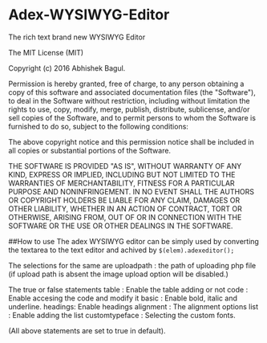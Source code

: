 # Adex-WYSIWYG-Editor
The rich text brand new WYSIWYG Editor

The MIT License (MIT)

Copyright (c) 2016 Abhishek Bagul.

Permission is hereby granted, free of charge, to any person obtaining a copy of this software and associated documentation files (the "Software"), to deal in the Software without restriction, including without limitation the rights to use, copy, modify, merge, publish, distribute, sublicense, and/or sell copies of the Software, and to permit persons to whom the Software is furnished to do so, subject to the following conditions:

The above copyright notice and this permission notice shall be included in all copies or substantial portions of the Software.

THE SOFTWARE IS PROVIDED "AS IS", WITHOUT WARRANTY OF ANY KIND, EXPRESS OR IMPLIED, INCLUDING BUT NOT LIMITED TO THE WARRANTIES OF MERCHANTABILITY, FITNESS FOR A PARTICULAR PURPOSE AND NONINFRINGEMENT. IN NO EVENT SHALL THE AUTHORS OR COPYRIGHT HOLDERS BE LIABLE FOR ANY CLAIM, DAMAGES OR OTHER LIABILITY, WHETHER IN AN ACTION OF CONTRACT, TORT OR OTHERWISE, ARISING FROM, OUT OF OR IN CONNECTION WITH THE SOFTWARE OR THE USE OR OTHER DEALINGS IN THE SOFTWARE.

##How to use
The adex WYSIWYG editor can be simply used by converting the textarea to the text editor and achived by
`$(elem).adexeditor();`

The selections for the same are
uploadpath : the path of uploading php file
(if upload path is absent the image upload option will be disabled.)

The true or false statements
table : Enable the table adding or not
code : Enable accesing the code and modify it
basic : Enable bold, italic and underline.
headings: Enable headings
alignment : The alignment options
list : Enable adding the list
customtypeface : Selecting the custom fonts.

(All above statements are set to true in default).

